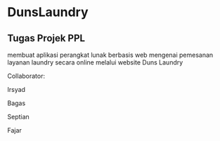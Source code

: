 # DunsLaundry

## Tugas Projek PPL
membuat aplikasi perangkat lunak berbasis web mengenai pemesanan layanan laundry secara online melalui website Duns Laundry

Collaborator:

Irsyad

Bagas

Septian

Fajar
